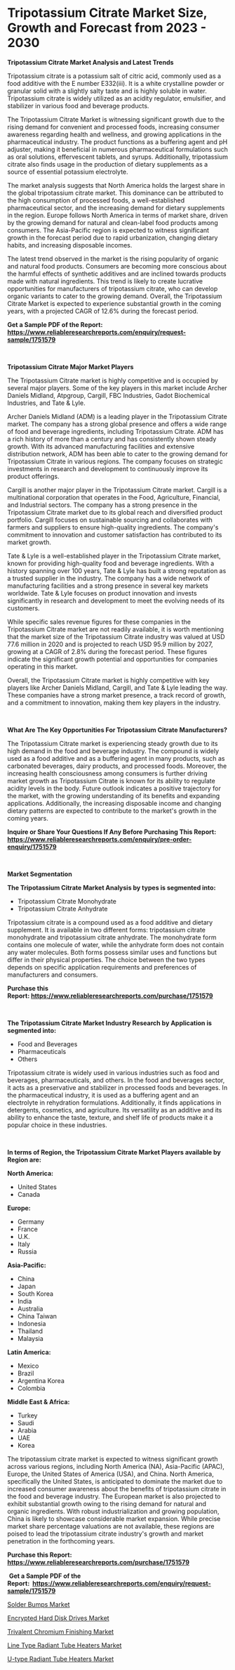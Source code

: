 <p><h1>Tripotassium Citrate Market Size, Growth and Forecast from 2023 - 2030</h1></p><p><strong>Tripotassium Citrate Market Analysis and Latest Trends</strong></p>
<p><p>Tripotassium citrate is a potassium salt of citric acid, commonly used as a food additive with the E number E332(iii). It is a white crystalline powder or granular solid with a slightly salty taste and is highly soluble in water. Tripotassium citrate is widely utilized as an acidity regulator, emulsifier, and stabilizer in various food and beverage products.</p><p>The Tripotassium Citrate Market is witnessing significant growth due to the rising demand for convenient and processed foods, increasing consumer awareness regarding health and wellness, and growing applications in the pharmaceutical industry. The product functions as a buffering agent and pH adjuster, making it beneficial in numerous pharmaceutical formulations such as oral solutions, effervescent tablets, and syrups. Additionally, tripotassium citrate also finds usage in the production of dietary supplements as a source of essential potassium electrolyte.</p><p>The market analysis suggests that North America holds the largest share in the global tripotassium citrate market. This dominance can be attributed to the high consumption of processed foods, a well-established pharmaceutical sector, and the increasing demand for dietary supplements in the region. Europe follows North America in terms of market share, driven by the growing demand for natural and clean-label food products among consumers. The Asia-Pacific region is expected to witness significant growth in the forecast period due to rapid urbanization, changing dietary habits, and increasing disposable incomes.</p><p>The latest trend observed in the market is the rising popularity of organic and natural food products. Consumers are becoming more conscious about the harmful effects of synthetic additives and are inclined towards products made with natural ingredients. This trend is likely to create lucrative opportunities for manufacturers of tripotassium citrate, who can develop organic variants to cater to the growing demand. Overall, the Tripotassium Citrate Market is expected to experience substantial growth in the coming years, with a projected CAGR of 12.6% during the forecast period.</p></p>
<p><strong>Get a Sample PDF of the Report:&nbsp; <a href="https://www.reliableresearchreports.com/enquiry/request-sample/1751579">https://www.reliableresearchreports.com/enquiry/request-sample/1751579</a></strong></p>
<p>&nbsp;</p>
<p><strong>Tripotassium Citrate Major Market Players</strong></p>
<p><p>The Tripotassium Citrate market is highly competitive and is occupied by several major players. Some of the key players in this market include Archer Daniels Midland, Atpgroup, Cargill, FBC Industries, Gadot Biochemical Industries, and Tate & Lyle.</p><p>Archer Daniels Midland (ADM) is a leading player in the Tripotassium Citrate market. The company has a strong global presence and offers a wide range of food and beverage ingredients, including Tripotassium Citrate. ADM has a rich history of more than a century and has consistently shown steady growth. With its advanced manufacturing facilities and extensive distribution network, ADM has been able to cater to the growing demand for Tripotassium Citrate in various regions. The company focuses on strategic investments in research and development to continuously improve its product offerings.</p><p>Cargill is another major player in the Tripotassium Citrate market. Cargill is a multinational corporation that operates in the Food, Agriculture, Financial, and Industrial sectors. The company has a strong presence in the Tripotassium Citrate market due to its global reach and diversified product portfolio. Cargill focuses on sustainable sourcing and collaborates with farmers and suppliers to ensure high-quality ingredients. The company's commitment to innovation and customer satisfaction has contributed to its market growth.</p><p>Tate & Lyle is a well-established player in the Tripotassium Citrate market, known for providing high-quality food and beverage ingredients. With a history spanning over 100 years, Tate & Lyle has built a strong reputation as a trusted supplier in the industry. The company has a wide network of manufacturing facilities and a strong presence in several key markets worldwide. Tate & Lyle focuses on product innovation and invests significantly in research and development to meet the evolving needs of its customers.</p><p>While specific sales revenue figures for these companies in the Tripotassium Citrate market are not readily available, it is worth mentioning that the market size of the Tripotassium Citrate industry was valued at USD 77.6 million in 2020 and is projected to reach USD 95.9 million by 2027, growing at a CAGR of 2.8% during the forecast period. These figures indicate the significant growth potential and opportunities for companies operating in this market.</p><p>Overall, the Tripotassium Citrate market is highly competitive with key players like Archer Daniels Midland, Cargill, and Tate & Lyle leading the way. These companies have a strong market presence, a track record of growth, and a commitment to innovation, making them key players in the industry.</p></p>
<p>&nbsp;</p>
<p><strong>What Are The Key Opportunities For Tripotassium Citrate Manufacturers?</strong></p>
<p><p>The Tripotassium Citrate market is experiencing steady growth due to its high demand in the food and beverage industry. The compound is widely used as a food additive and as a buffering agent in many products, such as carbonated beverages, dairy products, and processed foods. Moreover, the increasing health consciousness among consumers is further driving market growth as Tripotassium Citrate is known for its ability to regulate acidity levels in the body. Future outlook indicates a positive trajectory for the market, with the growing understanding of its benefits and expanding applications. Additionally, the increasing disposable income and changing dietary patterns are expected to contribute to the market's growth in the coming years.</p></p>
<p><strong>Inquire or Share Your Questions If Any Before Purchasing This Report: <a href="https://www.reliableresearchreports.com/enquiry/pre-order-enquiry/1751579">https://www.reliableresearchreports.com/enquiry/pre-order-enquiry/1751579</a></strong></p>
<p>&nbsp;</p>
<p><strong>Market Segmentation</strong></p>
<p><strong>The Tripotassium Citrate Market Analysis by types is segmented into:</strong></p>
<p><ul><li>Tripotassium Citrate Monohydrate</li><li>Tripotassium Citrate Anhydrate</li></ul></p>
<p><p>Tripotassium citrate is a compound used as a food additive and dietary supplement. It is available in two different forms: tripotassium citrate monohydrate and tripotassium citrate anhydrate. The monohydrate form contains one molecule of water, while the anhydrate form does not contain any water molecules. Both forms possess similar uses and functions but differ in their physical properties. The choice between the two types depends on specific application requirements and preferences of manufacturers and consumers.</p></p>
<p><strong>Purchase this Report:&nbsp;<a href="https://www.reliableresearchreports.com/purchase/1751579">https://www.reliableresearchreports.com/purchase/1751579</a></strong></p>
<p>&nbsp;</p>
<p><strong>The Tripotassium Citrate Market Industry Research by Application is segmented into:</strong></p>
<p><ul><li>Food and Beverages</li><li>Pharmaceuticals</li><li>Others</li></ul></p>
<p><p>Tripotassium citrate is widely used in various industries such as food and beverages, pharmaceuticals, and others. In the food and beverages sector, it acts as a preservative and stabilizer in processed foods and beverages. In the pharmaceutical industry, it is used as a buffering agent and an electrolyte in rehydration formulations. Additionally, it finds applications in detergents, cosmetics, and agriculture. Its versatility as an additive and its ability to enhance the taste, texture, and shelf life of products make it a popular choice in these industries.</p></p>
<p>&nbsp;</p>
<p><strong>In terms of Region, the Tripotassium Citrate Market Players available by Region are:</strong></p>
<p>
    <p> <strong> North America: </strong>
        <ul>
            <li>United States</li>
            <li>Canada</li>
        </ul>
        </p> 
    <p> <strong> Europe: </strong>
        <ul>
            <li>Germany</li>
            <li>France</li>
            <li>U.K.</li>
            <li>Italy</li>
            <li>Russia</li>
        </ul>
        </p> 
    <p> <strong> Asia-Pacific: </strong>
        <ul>
            <li>China</li>
            <li>Japan</li>
            <li>South Korea</li>
            <li>India</li>
            <li>Australia</li>
            <li>China Taiwan</li>
            <li>Indonesia</li>
            <li>Thailand</li>
            <li>Malaysia</li>
        </ul>
        </p> 
    <p> <strong> Latin America: </strong>
        <ul>
            <li>Mexico</li>
            <li>Brazil</li>
            <li>Argentina Korea</li>
            <li>Colombia</li>
        </ul>
        </p> 
    <p> <strong> Middle East & Africa: </strong>
        <ul>
            <li>Turkey</li>
            <li>Saudi</li>
            <li>Arabia</li>
            <li>UAE</li>
            <li>Korea</li>
        </ul>
    </p>
    </p>
<p><p>The tripotassium citrate market is expected to witness significant growth across various regions, including North America (NA), Asia-Pacific (APAC), Europe, the United States of America (USA), and China. North America, specifically the United States, is anticipated to dominate the market due to increased consumer awareness about the benefits of tripotassium citrate in the food and beverage industry. The European market is also projected to exhibit substantial growth owing to the rising demand for natural and organic ingredients. With robust industrialization and growing population, China is likely to showcase considerable market expansion. While precise market share percentage valuations are not available, these regions are poised to lead the tripotassium citrate industry's growth and market penetration in the forthcoming years.</p></p>
<p><strong>Purchase this Report: <a href="https://www.reliableresearchreports.com/purchase/1751579">https://www.reliableresearchreports.com/purchase/1751579</a></strong></p>
<p>&nbsp;<strong>Get a Sample PDF of the Report:&nbsp;&nbsp;<a href="https://www.reliableresearchreports.com/enquiry/request-sample/1751579">https://www.reliableresearchreports.com/enquiry/request-sample/1751579</a></strong></p>
<p><strong></strong></p>
<p><p><a href="https://github.com/gshchiplitsov/Market-Research-Report-List-1/blob/main/solder-bumps-market.md">Solder Bumps Market</a></p><p><a href="https://medium.com/@jinkhatum1452/encrypted-hard-disk-drives-market-insights-into-market-cagr-market-trends-and-growth-strategies-cde6cdb26b99">Encrypted Hard Disk Drives Market</a></p><p><a href="https://github.com/ambrozg/Market-Research-Report-List-1/blob/main/trivalent-chromium-finishing-market.md">Trivalent Chromium Finishing Market</a></p><p><a href="https://medium.com/@amayabeahan/line-type-radiant-tube-heaters-market-report-reveals-the-latest-trends-and-growth-opportunities-of-67304d9ee937">Line Type Radiant Tube Heaters Market</a></p><p><a href="https://medium.com/@walterkutch/u-type-radiant-tube-heaters-market-size-and-market-trends-complete-industry-overview-2023-to-2030-d759cfae205e">U-type Radiant Tube Heaters Market</a></p></p>